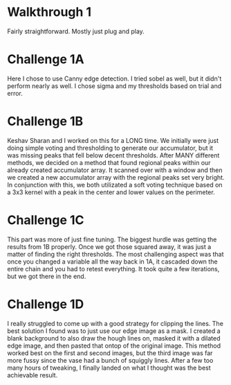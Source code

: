 # Walkthrough 1
Fairly straightforward. Mostly just plug and play.

# Challenge 1A
Here I chose to use Canny edge detection. I tried sobel as well, but it didn't perform nearly as well. I chose sigma and my thresholds based on trial and error.

# Challenge 1B
Keshav Sharan and I worked on this for a LONG time. We initially were just doing simple voting and thresholding to generate our accumulator, but it was missing peaks that fell below decent thresholds.
After MANY different methods, we decided on a method that found regional peaks within our already created
accumulator array. It scanned over with a window and then we created a new accumulator array with the regional
peaks set very bright. In conjunction with this, we both utilizated a soft voting technique based on a 3x3
kernel with a peak in the center and lower values on the perimeter.

# Challenge 1C
This part was more of just fine tuning. The biggest hurdle was getting the results from 1B properly. Once
we got those squared away, it was just a matter of finding the right thresholds. The most challenging aspect
was that once you changed a variable all the way back in 1A, it cascaded down the entire chain and you had to
retest everything. It took quite a few iterations, but we got there in the end.

# Challenge 1D
I really struggled to come up with a good strategy for clipping the lines. The best solution I found was to
just use our edge image as a mask. I created a blank background to also draw the hough lines on, masked it with a dilated edge image, and then pasted that ontop of the original image. This method worked best on the first and second images, but the third image was far more fussy since the vase had a bunch of squiggly lines. After a few too many hours of tweaking, I finally landed on what I thought was the best achievable result.